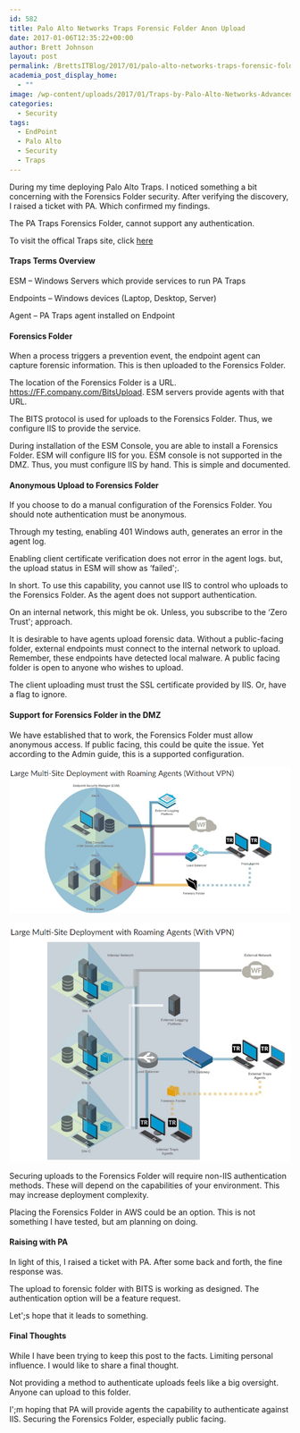 ```yaml
---
id: 582
title: Palo Alto Networks Traps Forensic Folder Anon Upload
date: 2017-01-06T12:35:22+00:00
author: Brett Johnson
layout: post
permalink: /BrettsITBlog/2017/01/palo-alto-networks-traps-forensic-folder-anon-upload/
academia_post_display_home:
  - ""
image: /wp-content/uploads/2017/01/Traps-by-Palo-Alto-Networks-Advanced-Endpoint-Protection.jpg
categories:
  - Security
tags:
  - EndPoint
  - Palo Alto
  - Security
  - Traps
---
```


During my time deploying Palo Alto Traps. I noticed something a bit concerning with the Forensics Folder security. After verifying the discovery, I raised a ticket with PA. Which confirmed my findings.

The PA Traps Forensics Folder, cannot support any authentication.

To visit the offical Traps site, click [here](https://www.paloaltonetworks.com/products/secure-the-endpoint/traps)

#### Traps Terms Overview

ESM &#8211; Windows Servers which provide services to run PA Traps

Endpoints &#8211; Windows devices (Laptop, Desktop, Server)

Agent &#8211; PA Traps agent installed on Endpoint

#### Forensics Folder

When a process triggers a prevention event, the endpoint agent can capture forensic information. This is then uploaded to the Forensics Folder.

The location of the Forensics Folder is a URL. https://FF.company.com/BitsUpload. ESM servers provide agents with that URL.

The BITS protocol is used for uploads to the Forensics Folder. Thus, we configure IIS to provide the service.

During installation of the ESM Console, you are able to install a Forensics Folder. ESM will configure IIS for you. ESM console is not supported in the DMZ. Thus, you must configure IIS by hand. This is simple and documented.

#### Anonymous Upload to Forensics Folder

If you choose to do a manual configuration of the Forensics Folder. You should note authentication must be anonymous.

Through my testing, enabling 401 Windows auth, generates an error in the agent log.

Enabling client certificate verification does not error in the agent logs. but, the upload status in ESM will show as &#8216;failed';.

In short. To use this capability, you cannot use IIS to control who uploads to the Forensics Folder. As the agent does not support authentication.

On an internal network, this might be ok. Unless, you subscribe to the &#8216;Zero Trust'; approach.

It is desirable to have agents upload forensic data. Without a public-facing folder, external endpoints must connect to the internal network to upload. Remember, these endpoints have detected local malware. A public facing folder is open to anyone who wishes to upload.

The client uploading must trust the SSL certificate provided by IIS. Or, have a flag to ignore.

#### Support for Forensics Folder in the DMZ

We have established that to work, the Forensics Folder must allow anonymous access. If public facing, this could be quite the issue. Yet according to the Admin guide, this is a supported configuration.

[![No VPN](/assets/images/2017/01/WithoutVPN.png)]({{site.url}}/assets/images/2017/01/WithoutVPN.png)

[![With VPN](/assets/images/2017/01/WithVPN.png)]({{site.url}}/assets/images/2017/01/WithVPN.png)

Securing uploads to the Forensics Folder will require non-IIS authentication methods. These will depend on the capabilities of your environment. This may increase deployment complexity.

Placing the Forensics Folder in AWS could be an option. This is not something I have tested, but am planning on doing.

#### Raising with PA

In light of this, I raised a ticket with PA. After some back and forth, the fine response was.

The upload to forensic folder with BITS is working as designed. The authentication option will be a feature request.

Let';s hope that it leads to something.

#### Final Thoughts

While I have been trying to keep this post to the facts. Limiting personal influence. I would like to share a final thought.

Not providing a method to authenticate uploads feels like a big oversight. Anyone can upload to this folder.

I';m hoping that PA will provide agents the capability to authenticate against IIS. Securing the Forensics Folder, especially public facing.